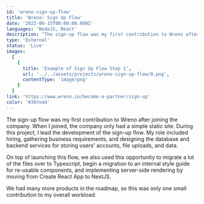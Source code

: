 ```yaml
---
id: 'wreno-sign-up-flow'
title: 'Wreno: Sign Up Flow'
date: '2022-06-15T00:00:00.000Z'
languages: 'NodeJS, React'
description: "The sign-up flow was my first contribution to Wreno after joining the company. My role included hiring, gathering business requirements, and designing the database and backend services for storing users' accounts, file uploads, and data."
type: 'External'
status: 'Live'
images:
  [
    {
      title: 'Example of Sign Up Flow Step 1',
      url: '../../assets/projects/wreno-sign-up-flow/0.png',
      contentType: 'image/png'
    }
  ]
link: 'https://www.wreno.io/become-a-partner/sign-up'
color: '#397e4d'
---
```


The sign-up flow was my first contribution to Wreno after joining the company. When I joined, the company only had a simple static site. During this project, I lead the development of the sign-up flow. My role included hiring, gathering business requirements, and designing the database and backend services for storing users' accounts, file uploads, and data.

On top of launching this flow, we also used this opportunity to migrate a lot of the files over to Typescript, begin a migration to an internal style guide for re-usable components, and implementing server-side rendering by moving from Create React App to NextJS.

We had many more products in the roadmap, so this was only one small contribution to my overall workload.
